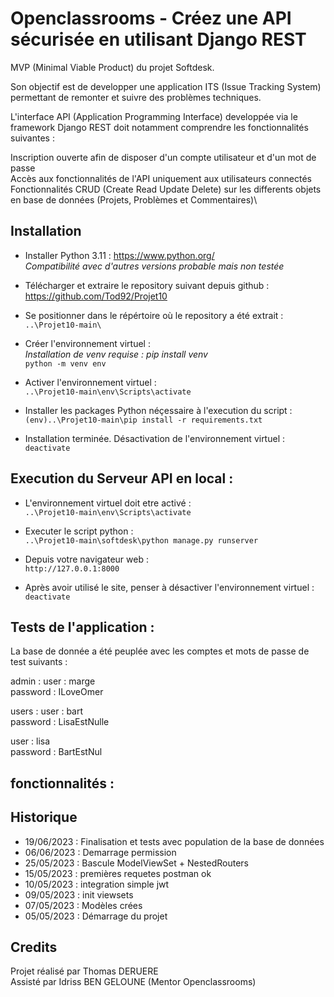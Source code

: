 # Openclassrooms - Créez une API sécurisée en utilisant Django REST

MVP (Minimal Viable Product) du projet Softdesk.

Son objectif est de developper une application ITS (Issue Tracking System) permettant de remonter et suivre des problèmes techniques.

L'interface API (Application Programming Interface) developpée via le framework Django REST doit notamment comprendre les fonctionnalités suivantes :

Inscription ouverte afin de disposer d'un compte utilisateur et d'un mot de passe\
Accès aux fonctionnalités de l'API uniquement aux utilisateurs connectés\
Fonctionnalités CRUD (Create Read Update Delete) sur les differents objets en base de données (Projets, Problèmes et Commentaires)\



## Installation

* Installer Python 3.11 :
 https://www.python.org/  \
  _Compatibilité avec d'autres versions probable mais non testée_

* Télécharger et extraire le repository suivant depuis github :\
https://github.com/Tod92/Projet10

* Se positionner dans le répértoire où le repository a été extrait :\
  `..\Projet10-main\`

* Créer l'environnement virtuel :\
_Installation de venv requise : pip install venv_\
  `python -m venv env`

* Activer l'environnement virtuel :\
  `..\Projet10-main\env\Scripts\activate`

* Installer les packages Python néçessaire à l'execution du script :\
  `(env)..\Projet10-main\pip install -r requirements.txt`

* Installation terminée. Désactivation de l'environnement virtuel :\
  `deactivate`

## Execution du Serveur API en local :

* L'environnement virtuel doit etre activé :\
  `..\Projet10-main\env\Scripts\activate`

* Executer le script python :\
  `..\Projet10-main\softdesk\python manage.py runserver`

* Depuis votre navigateur web :\
  `http://127.0.0.1:8000`

* Après avoir utilisé le site, penser à désactiver l'environnement virtuel :\
  `deactivate`

## Tests de l'application :

La base de donnée a été peuplée avec les comptes et mots de passe de test suivants :

admin :
user : marge\
password : ILoveOmer

users :
user : bart\
password : LisaEstNulle

user : lisa\
password : BartEstNul



## fonctionnalités :


## Historique

* 19/06/2023 : Finalisation et tests avec population de la base de données
* 06/06/2023 : Demarrage permission
* 25/05/2023 : Bascule ModelViewSet + NestedRouters
* 15/05/2023 : premières requetes postman ok
* 10/05/2023 : integration simple jwt
* 09/05/2023 : init viewsets
* 07/05/2023 : Modèles crées
* 05/05/2023 : Démarrage du projet

## Credits
Projet réalisé par Thomas DERUERE\
Assisté par Idriss BEN GELOUNE (Mentor Openclassrooms)
